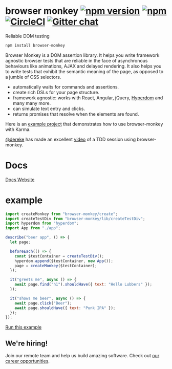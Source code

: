 # browser monkey [![npm version](https://img.shields.io/npm/v/browser-monkey.svg)](https://www.npmjs.com/package/browser-monkey) [![npm](https://img.shields.io/npm/dm/browser-monkey.svg)](https://www.npmjs.com/package/browser-monkey) [![CircleCI](https://circleci.com/gh/featurist/browser-monkey.svg?style=svg)](https://circleci.com/gh/featurist/browser-monkey) [![Gitter chat](https://img.shields.io/gitter/room/nwjs/nw.js.svg)](https://gitter.im/featurist/stack)

Reliable DOM testing

```bash
npm install browser-monkey
```

Browser Monkey is a DOM assertion library. It helps you write framework agnostic browser tests that are reliable in the face of asynchronous behaviours like animations, AJAX and delayed rendering. It also helps you to write tests that exhibit the semantic meaning of the page, as opposed to a jumble of CSS selectors.

* automatically waits for commands and assertions.
* create rich DSLs for your page structure.
* framework agnostic: works with React, Angular, jQuery, [Hyperdom](https://github.com/featurist/hyperdom) and many many more.
* can simulate text entry and clicks.
* returns promises that resolve when the elements are found.

Here is an [example project](https://github.com/dereke/web-testing) that demonstrates how to use browser-monkey with Karma.

[@dereke](https://github.com/dereke) has made an excellent [video](https://www.youtube.com/watch?v=WQZ2eIfmfEs) of a TDD session using browser-monkey.

# Docs
[Docs Website](https://browsermonkey.org)

# example

```js codesandbox: basic-example
import createMonkey from "browser-monkey/create";
import createTestDiv from "browser-monkey/lib/createTestDiv";
import hyperdom from "hyperdom";
import App from "./app";

describe("beer app", () => {
  let page;

  beforeEach(() => {
    const $testContainer = createTestDiv();
    hyperdom.append($testContainer, new App());
    page = createMonkey($testContainer);
  });

  it("greets me", async () => {
    await page.find("h1").shouldHave({ text: "Hello Lubbers" });
  });

  it("shows me beer", async () => {
    await page.click("Beer");
    await page.shouldHave({ text: "Punk IPA" });
  });
});
```
<a href="https://codesandbox.io/api/v1/sandboxes/define?parameters=N4IgZglgNgpgziAXKADgQwMYGs0HMYB0AVnAPYB2SoGFALjObUiMADrkAEHrI5aAtjB6JuIAEYAnUgHc4MCQFp-FLDACeCmAA8BKWDwA07LjwBu8uBArDRARgIAGR4eOiAJvAwSIKWlfI2PABCUrLyHACyKuocYmiWGBwArnB4MBzauvogRpyi_GgQAUiiRR5aBAAWtPxQLnk8cF4-tHA2bHkmIHC0aBK0gSDoEhgwUBxl2lU14woKpCgM9VxdYknQboPDo-NrGxPk5dO1PK4AvrldHouHDBgQ8O2uq6FyisrkqmqDUGj0PcsVjxKmpFhI3KR-D8_vABiBzpd3DBTAARGA3Dzke6PEodFaibZjBRrQ6wCTQ_5w87sM7sEAXbojAD0aBQKAIcEWGGICGQIBojAYTEQIAg_BQpH6HC8MBhUU-MTAUn4okkMjeSmiaiZMphPAA3OwxRKpbr6AAVWEoiCmDhKyGq17yTUK7VQCBiHUSWUWq02g1G8WS2gcEFgiEq-0q4Gg-QRgPkY3BjgAQTZduVogILLZCfYHia3jEMAAFDxi-FWShDBwSwBKDgAXgAfBw8RxYCH0PhDQE8sWwJKYABRTCVEv1put9tcAU9DgAEkpAGE6IVyOFG9LvTDLT1raZ6738WG45CCFWGG4S0vYavGOv5AYOBvpKm2fW68eVt30luzTA8pfDeK5rkU8hfuckF9lwEC0GWIC4N6MCtBwgg1vEahYrWDYtm2zwcGg0iFF2aQEJAhwIZUtg8HWHKVKQSRQG4AASaDmCWwAcPQWi0CIPAsWMUCkBwAAySRiMWEhtCAHBnNBXDyb2rhwQhcAMbIaHpBW5I5IRcBYYkk54TOhHEXBHC_gQGDutgCFBDA8i0d-XBESRllkepjHMWxHFcTxfGiAACkknwcAAkkFKY8HJCmxb2Sn0gYjIYDm7IkFQ_J0EKzBJlKXHVLU-mhnJGYOjG4aQnmG5aCaIYeGAaBMSGNnxHA74oPheSYdh-C0A58jheQg6TqZHiduktCVBAcAEDpLnShQ87epyS1_mZ7lgChGDjsCtC0CgcCIEyOYQAQKChTgKBnTQ_BMqYABMTI6XATK2AAnA9zkEVNM1zY5EhNhtFkrRK5ByDyFBHtSMEcN6twSKNBHerQSQSJwu0gAURQ1gA2gRXCY9RNYCUJIniZJFi0YiJ4IWs-3WHpXEUDZEDYCIxmtr9s19QNEhDSNDYXKIfPUwT3HTbNOni1wAD8oYIW4_p6fjnT4urmNK6YNbc_98i4w4AC6BB8IIdY0-rtM8GKuA1lxcAjCIus6QbxtimkAD6aNQM-0gQG4U0iLYDgOLFMsrIbdbhyIoUNeBmxq5H360uQKdJSlTKTBUGV8gK9CMLlQb5YRbJXqVUaiKe4JVSAvZ5SGaadRXPDZlW1UnZelEQhgSSCIwBAAI5JPIagAMpjDAGC0JKCEAMRtyA5svjAb6N5-vbp1nxxQJlec5SKAA8ACEKIAPLLuaACaQXDqGMzNuwB-FVAD99k_spuK_rC0Affi0LAzYgp9B2BwUeaBDhiFIFoA-TI_4APYN_A-ghejSkqH0OQtBGw8AAKrmgAGIKAABwxSZK_GBlQP5f3IAfSBbg1Bfx_lrCYbgsEgAXs2GBWsqGIMLC0DgDsMCsIEZnW42cZIMJgbw3wZDnqkDoVQ8h996RnDOEAA&query=module%3D%2Fsrc%2Fapp.spec.js" target="_blank" rel="noopener noreferrer">Run this example</a>


## We're hiring!

Join our remote team and help us build amazing software. Check out [our career opportunities](https://www.featurist.co.uk/careers/).
